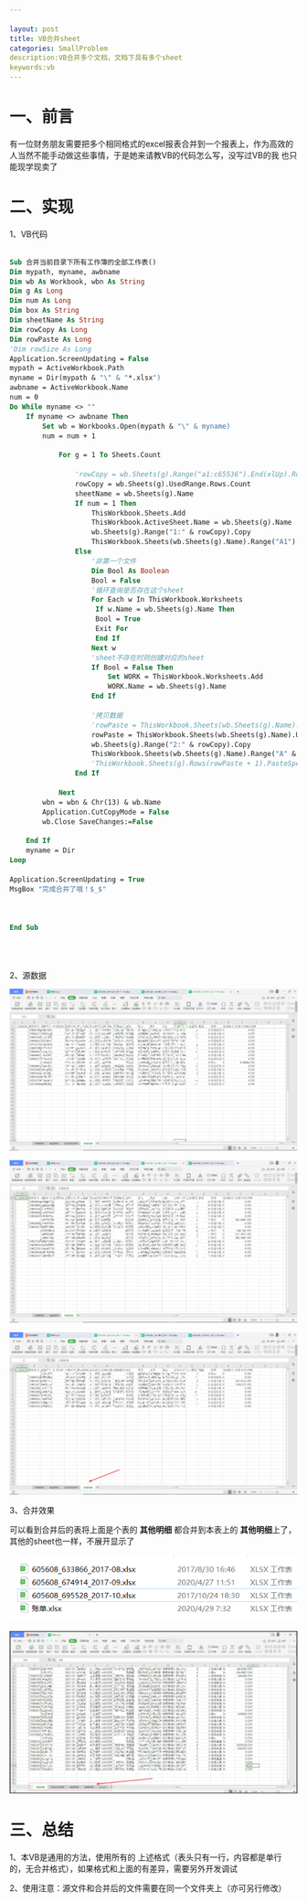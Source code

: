 ```yaml
---

layout: post
title: VB合并sheet
categories: SmallProblem
description:VB合并多个文档，文档下具有多个sheet
keywords:vb
---
```






# 一、前言

有一位财务朋友需要把多个相同格式的excel报表合并到一个报表上，作为高效的人当然不能手动做这些事情，于是她来请教VB的代码怎么写，没写过VB的我 也只能现学现卖了



# 二、实现

1、VB代码

```vb

Sub 合并当前目录下所有工作簿的全部工作表()
Dim mypath, myname, awbname
Dim wb As Workbook, wbn As String
Dim g As Long
Dim num As Long
Dim box As String
Dim sheetName As String
Dim rowCopy As Long
Dim rowPaste As Long
'Dim rowSize As Long
Application.ScreenUpdating = False
mypath = ActiveWorkbook.Path
myname = Dir(mypath & "\" & "*.xlsx")
awbname = ActiveWorkbook.Name
num = 0
Do While myname <> ""
    If myname <> awbname Then
        Set wb = Workbooks.Open(mypath & "\" & myname)
        num = num + 1
        
            For g = 1 To Sheets.Count
                
                'rowCopy = wb.Sheets(g).Range("a1:c65536").End(xlUp).Row
                rowCopy = wb.Sheets(g).UsedRange.Rows.Count
                sheetName = wb.Sheets(g).Name
                If num = 1 Then
                    ThisWorkbook.Sheets.Add
                    ThisWorkbook.ActiveSheet.Name = wb.Sheets(g).Name
                    wb.Sheets(g).Range("1:" & rowCopy).Copy
                    ThisWorkbook.Sheets(wb.Sheets(g).Name).Range("A1").PasteSpecial
                Else
                    '非第一个文件
                    Dim Bool As Boolean
                    Bool = False
                    '循环查询是否存在这个sheet
                    For Each w In ThisWorkbook.Worksheets
                     If w.Name = wb.Sheets(g).Name Then
                     Bool = True
                     Exit For
                     End If
                    Next w
                    'sheet不存在时则创建对应的sheet
                    If Bool = False Then
                        Set WORK = ThisWorkbook.Worksheets.Add
                        WORK.Name = wb.Sheets(g).Name
                    End If
                    
                    '拷贝数据
                    'rowPaste = ThisWorkbook.Sheets(wb.Sheets(g).Name).Range("a65536").End(xlUp).Row
                    rowPaste = ThisWorkbook.Sheets(wb.Sheets(g).Name).UsedRange.Rows.Count
                    wb.Sheets(g).Range("2:" & rowCopy).Copy
                    ThisWorkbook.Sheets(wb.Sheets(g).Name).Range("A" & rowPaste + 1).PasteSpecial
                    'ThisWorkbook.Sheets(g).Rows(rowPaste + 1).PasteSpecial
                End If
                
            Next
        wbn = wbn & Chr(13) & wb.Name
        Application.CutCopyMode = False
        wb.Close SaveChanges:=False
    
    End If
    myname = Dir
Loop

Application.ScreenUpdating = True
MsgBox "完成合并了哦！$_$"



End Sub





```



2、源数据

![image-20200913121716594](https://raw.githubusercontent.com/BrianCZY/BrianCZY.github.io/master/images/blog/vb/image-20200913121716594.png)

![image-20200913121611151](https://raw.githubusercontent.com/BrianCZY/BrianCZY.github.io/master/images/blog/vb/image-20200913121611151.png)



![image-20200913121529887](https://raw.githubusercontent.com/BrianCZY/BrianCZY.github.io/master/images/blog/vb/image-20200913121529887.png)



3、合并效果

可以看到合并后的表将上面是个表的 **其他明细** 都合并到本表上的 **其他明细**上了，其他的sheet也一样，不展开显示了

![image-20200913122409711](https://raw.githubusercontent.com/BrianCZY/BrianCZY.github.io/master/images/blog/vb/image-20200913122409711.png)

![image-20200913121342837](https://raw.githubusercontent.com/BrianCZY/BrianCZY.github.io/master/images/blog/vb/image-20200913121342837.png)



# 三、总结



1、本VB是通用的方法，使用所有的 上述格式（表头只有一行，内容都是单行的，无合并格式），如果格式和上面的有差异，需要另外开发调试

2、使用注意：源文件和合并后的文件需要在同一个文件夹上（亦可另行修改）







